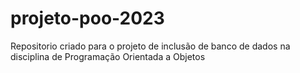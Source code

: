 # projeto-poo-2023
Repositorio criado para o projeto de inclusão de banco de dados na disciplina de Programação Orientada a Objetos
